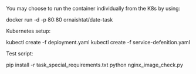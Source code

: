 You may choose to run the container individually from the K8s by using:

docker run -d -p 80:80 ornaishtat/date-task

Kubernetes setup:

kubectl create -f deployment.yaml
kubectl create -f service-defenition.yaml

Test script:

pip install -r task_special_requirements.txt
python nginx_image_check.py


